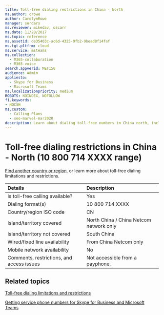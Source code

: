 ```yaml
---
title: Toll-free dialing restrictions in China - North
ms.author: crowe
author: CarolynRowe
manager: serdars
ms.reviewer: mikedav, oscarr
ms.date: 11/28/2017
ms.topic: reference
ms.assetid: de35403c-ac6d-4325-9fb2-9bead8f14faf
ms.tgt.pltfrm: cloud
ms.service: msteams
ms.collection: 
  - M365-collaboration
  - M365-voice
search.appverid: MET150
audience: Admin
appliesto: 
  - Skype for Business
  - Microsoft Teams
ms.localizationpriority: medium
ROBOTS: NOINDEX, NOFOLLOW
f1.keywords:
- NOCSH
ms.custom: 
  - Calling Plans
  - seo-marvel-mar2020
description: Learn about dialing toll-free numbers in China north, including availability, wired/fixed-line and mobile network availability, and restrictions.
---
```


# Toll-free dialing restrictions in China - North (10 800 714 XXXX range)

[Find another country or region](../toll-free-dialing-limitations-and-restrictions.md), or learn more about toll-free dialing limitations and restrictions.


|**Details**|**Description**|
|:-----|:-----|
|Is toll-free calling available?  <br/> |Yes  <br/> |
|Dialing format(s)  <br/> |10 800 714 XXXX  <br/> |
|Country/region ISO code  <br/> |CN  <br/> |
|Island/territory covered  <br/> |North China / China Netcom network only  <br/> |
|Island/territory not covered  <br/> |South China  <br/> |
|Wired/fixed line availability  <br/> |From China Netcom only  <br/> |
|Mobile network availability  <br/> |No  <br/> |
|Comments, restrictions, and access issues  <br/> |Not accessible from a payphone.  <br/> |
   
## Related topics
[Toll-free dialing limitations and restrictions](../toll-free-dialing-limitations-and-restrictions.md)

[Getting service phone numbers for Skype for Business and Microsoft Teams](../getting-service-phone-numbers.md)

  
